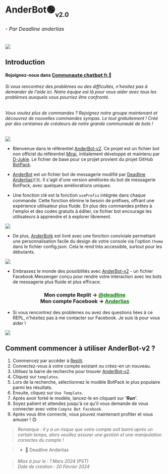 # AnderBot🟢<sub><sub>v2.0</sub><sub><sub><h6>- Par Deadline anderlias</h6></sub></sub></sub>
  <img align="center" src="https://i.imgur.com/qWnSseL.jpg"></a>

## Introduction

#### Rejoignez-nous dans [Commun𝗮𝘂𝘁𝗲 𝗰𝗵𝗮𝘁𝗯𝗼𝘁 fr.](https://facebook.com/groups/1487761248438072/?ref=share)🍪
###### Si vous rencontrez des problèmes ou des difficultés, n'hésitez pas à demander de l'aide ici. Notre équipe est là pour vous aider avec tous les problèmes auxquels vous pourriez être confronté.
###### Vous voulez plus de commandes ? Rejoignez notre groupe maintenant et découvrez de nouvelles commandes sympas. Le tout gratuitement ! Créé par des centaines de créateurs de notre grande communauté de bots !

[<img align="center" src="https://i.imgur.com/qTdvXCT.png">](https://facebook.com/groups/1487761248438072/?ref=share)

- Bienvenue dans le référentiel [AnderBot-v2](https://replit.com/@deadline-hacker/AnderBot-v2). Ce projet est un fichier bot non officiel du référentiel [Mirai](https://github.com/m1raibot/miraiv2), initialement développé et maintenu par [D-Jukie](https://github.com/D-Jukie/Disme-Bot.git). Le fichier de base pour ce projet provient du projet GitHub [BotPack](https://github.com/YANDEVA/BotPack.git).

- [AnderBot](https://replit.com/@deadline-hacker/AnderBot-v2) est un fichier bot de messagerie modifié par [Deadline Anderlias](https://replit.com/@deadline-hacker)🇫🇷. Il s'agit d'une version améliorée du bot de messagerie BotPack, avec quelques améliorations uniques.

- Une fonction clé est la fonction `usePrefix` intégrée dans chaque commande. Cette fonction élimine le besoin de préfixes, offrant une expérience utilisateur plus fluide. En plus des commandes prêtes à l'emploi et des codes gratuits à éditer, ce fichier bot encourage les utilisateurs à apprendre et à explorer librement.
<img align="center" src="https://i.imgur.com/Je8NbDn.jpg"/>

- De plus, [AnderBotk](https://replit.com/@deadline-hacker/AnderBot-v2) est livré avec une fonction conviviale permettant une personnalisation facile du design de votre console via l'option `theme` dans le fichier config.json. Cela le rend très accessible, surtout pour les débutants.
<img align="center" src="https://i.imgur.com/wHD2zXv.jpg"/>

- Embrassez le monde des possibilités avec [AnderBot-v2](https://replit.com/@deadline-hacker/AnderBot-v2) - un fichier Facebook Messenger conçu pour rendre votre interaction avec les bots de messagerie plus fluide et plus efficace.

<div align="center">
      <h3>Mon compte Replit ->
      <a href="https://replit.com/@deadline-hacker/AnderBot-v2" style="color: green;">@deadline</a>
        <br>
  Mon compte Facebook ->
  <a href="https://www.facebook.com/yandeva.me?mibextid=b06tZ0" style="color: green;">Anderlias</a></h3></div>

- Si vous rencontrez des problèmes ou avez des questions liées à ce REPL, n'hésitez pas à me contacter sur Facebook. Je suis là pour vous aider !

<img align="center" src="https://i.imgur.com/dqcvs2q.png"/>

## Comment commencer à utiliser AnderBot-v2 ?
1. Commencez par accéder à [Replit](https://replit.com).
2. Connectez-vous à votre compte existant ou créez-en un nouveau.
3. Utilisez la barre de recherche pour trouver [AnderBot-v2](https://replit.com/@deadline-hacker/AnderBot-v2).
4. Cliquez sur `templates`.
5. Lors de la recherche, sélectionnez le modèle BotPack le plus populaire parmi les résultats.
6. Ensuite, cliquez sur `Use Template`.
7. Après avoir forké le modèle, lancez-le en cliquant sur ***'Run'***.
8. Soyez patient et attendez jusqu'à ce qu'il vous demande de vous connecter avec votre `Compte Bot Facebook`.
9. Après vous être connecté, vous pouvez maintenant profiter et vous amuser ! 😊

> *Remarque : Il y a un risque que votre compte soit banni après un certain temps, alors veuillez assurer une gestion et une manipulation correctes du compte !*


> - 🔴 Deadline Anderlias 

> <h6>Mise à jour le : 1 Mars 2024 (PST)<br>Date de création : 20 Février  2024</h6>